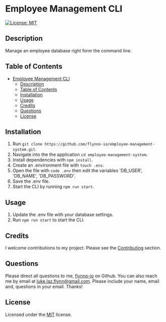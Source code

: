 
# Employee Management CLI

[![License: MIT](https://img.shields.io/badge/License-MIT-yellow.svg)](https://opensource.org/licenses/MIT)

## Description
Manage an employee database right form the command line.

## Table of Contents
- [Employee Management CLI](#employee-management-cli)
  - [Description](#description)
  - [Table of Contents](#table-of-contents)
  - [Installation](#installation)
  - [Usage](#usage)
  - [Credits](#credits)
  - [Questions](#questions)
  - [License](#license)

## Installation
1. Run `git clone https://github.com/flynno-io/employee-management-system.git`.
2. Navigate into the the application `cd employee-management-system`.
3. Install dependencies with `npm install`.
4. Create an .environment file with `touch .env`.
5. Open the file with `code .env` then edit the variables 'DB_USER', 'DB_NAME', 'DB_PASSWORD'.
6. Save the .env file.
7. Start the CLI by running `npm run start`.

## Usage
1. Update the .env file with your database settings.
2. Run `npm run start` to start the CLI.

## Credits
I welcome contributions to my project. Please see the [Contributing](#contributing) section.

## Questions
Please direct all questions to me, [flynno-io](https://github.com/flynno-io) on Github. You can also reach me by email at luke.laz.flynn@gmail.com. Please include your name, email and, questions in your email. Thanks!

## License
Licensed under the [MIT](LICENSE.txt) license.
